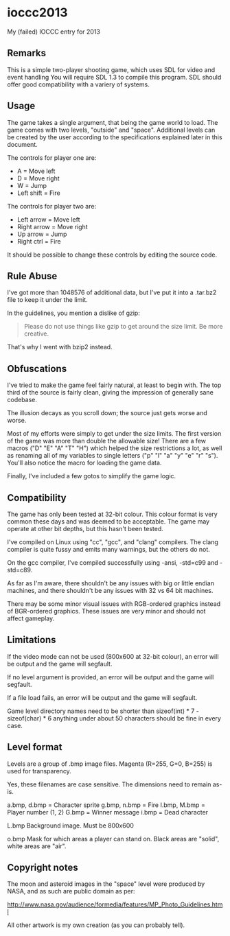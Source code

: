 ioccc2013
=========

My (failed) IOCCC entry for 2013


Remarks
-------

This is a simple two-player shooting game, which uses SDL for video and event handling
You will require SDL 1.3 to compile this program.
SDL should offer good compatibility with a variery of systems. 


Usage
-----

The game takes a single argument, that being the game world to load. The game comes
with two levels, "outside" and "space". Additional levels can be created by the user
according to the specifications explained later in this document.

The controls for player one are:

* A = Move left
* D = Move right
* W = Jump
* Left shift = Fire

The controls for player two are:

* Left arrow = Move left
* Right arrow = Move right
* Up arrow = Jump
* Right ctrl = Fire

It should be possible to change these controls by editing the source code.


Rule Abuse
----------

I've got more than 1048576 of additional data, but I've put it into a .tar.bz2 file
to keep it under the limit.

In the guidelines, you mention a dislike of gzip:

> Please do not use things like gzip to get around the size limit.
> Be more creative.

That's why I went with bzip2 instead.


Obfuscations
------------

I've tried to make the game feel fairly natural, at least to begin with. The top
third of the source is fairly clean, giving the impression of generally sane codebase.

The illusion decays as you scroll down; the source just gets worse and worse.

Most of my efforts were simply to get under the size limits. The first version of the
game was more than double the allowable size! There are a few macros ("D" "E" "A" "T" "H")
which helped the size restrictions a lot, as well as renaming all of my variables
to single letters ("p" "l" "a" "y" "e" "r" "s"). You'll also notice the macro for
loading the game data.

Finally, I've included a few gotos to simplify the game logic.


Compatibility
-------------

The game has only been tested at 32-bit colour. This colour format is very common
these days and was deemed to be acceptable. The game may operate at other bit depths,
but this hasn't been tested.

I've compiled on Linux using "cc", "gcc", and "clang" compilers. The clang compiler
is quite fussy and emits many warnings, but the others do not.

On the gcc compiler, I've compiled successfully using -ansi, -std=c99 and -std=c89.

As far as I'm aware, there shouldn't be any issues with big or little endian machines,
and there shouldn't be any issues with 32 vs 64 bit machines.

There may be some minor visual issues with RGB-ordered graphics instead of BGR-ordered
graphics. These issues are very minor and should not affect gameplay.


Limitations
-----------

If the video mode can not be used (800x600 at 32-bit colour), an error will be output
and the game will segfault.

If no level argument is provided, an error will be output and the game will segfault.

If a file load fails, an error will be output and the game will segfault.

Game level directory names need to be shorter than sizeof(int) * 7 - sizeof(char) * 6
anything under about 50 characters should be fine in every case.


Level format
------------

Levels are a group of .bmp image files. Magenta (R=255, G=0, B=255) is used for
transparency.

Yes, these filenames are case sensitive. The dimensions need to remain as-is.

a.bmp, d.bmp = Character sprite
g.bmp, n.bmp = Fire
I.bmp, M.bmp = Player number (1, 2)
G.bmp = Winner message
i.bmp = Dead character

L.bmp
Background image. Must be 800x600

o.bmp
Mask for which areas a player can stand on. Black areas are "solid", white areas
are "air".


Copyright notes
---------------

The moon and asteroid images in the "space" level were produced by NASA, and as such
are public domain as per:

http://www.nasa.gov/audience/formedia/features/MP_Photo_Guidelines.html

All other artwork is my own creation (as you can probably tell).


